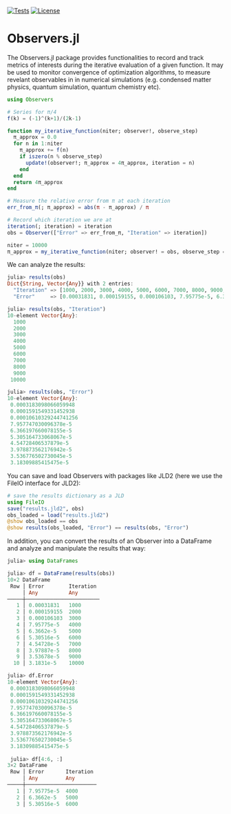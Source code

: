 [![Tests](https://github.com/GTorlai/Observers.jl/workflows/Tests/badge.svg)](https://github.com/GTorlai/Observers.jl/actions?query=workflow%3ATests)
[![License](https://img.shields.io/badge/License-Apache%202.0-blue.svg)](https://opensource.org/licenses/Apache-2.0)

# Observers.jl

The Observers.jl package provides functionalities to record and track metrics of interests during the iterative evaluation
of a given function. It may be used to monitor convergence of optimization algorithms, to measure revelant observables in
in numerical simulations (e.g. condensed matter physics, quantum simulation, quantum chemistry etc).

```julia
using Observers

# Series for π/4
f(k) = (-1)^(k+1)/(2k-1)

function my_iterative_function(niter; observer!, observe_step)
  π_approx = 0.0
  for n in 1:niter
    π_approx += f(n)
    if iszero(n % observe_step)
      update!(observer!; π_approx = 4π_approx, iteration = n)
    end
  end
  return 4π_approx
end

# Measure the relative error from π at each iteration
err_from_π(; π_approx) = abs(π - π_approx) / π

# Record which iteration we are at
iteration(; iteration) = iteration
obs = Observer(["Error" => err_from_π, "Iteration" => iteration])

niter = 10000
π_approx = my_iterative_function(niter; observer! = obs, observe_step = 1000)
```
We can analyze the results:
```julia
julia> results(obs)
Dict{String, Vector{Any}} with 2 entries:
  "Iteration" => [1000, 2000, 3000, 4000, 5000, 6000, 7000, 8000, 9000, 10…
  "Error"     => [0.00031831, 0.000159155, 0.000106103, 7.95775e-5, 6.3662…

julia> results(obs, "Iteration")
10-element Vector{Any}:
  1000
  2000
  3000
  4000
  5000
  6000
  7000
  8000
  9000
 10000

julia> results(obs, "Error")
10-element Vector{Any}:
 0.0003183098066059948
 0.0001591549331452938
 0.00010610329244741256
 7.957747030096378e-5
 6.366197660078155e-5
 5.305164733068067e-5
 4.54728406537879e-5
 3.978873562176942e-5
 3.536776502730045e-5
 3.18309885415475e-5
```

You can save and load Observers with packages like JLD2 (here we use the FileIO interface for JLD2):
```julia
# save the results dictionary as a JLD
using FileIO
save("results.jld2", obs)
obs_loaded = load("results.jld2")
@show obs_loaded == obs
@show results(obs_loaded, "Error") == results(obs, "Error")
```

In addition, you can convert the results of an Observer into a DataFrame and analyze and manipulate the results that way:
```julia
julia> using DataFrames

julia> df = DataFrame(results(obs))
10×2 DataFrame
 Row │ Error        Iteration 
     │ Any          Any       
─────┼────────────────────────
   1 │ 0.00031831   1000
   2 │ 0.000159155  2000
   3 │ 0.000106103  3000
   4 │ 7.95775e-5   4000
   5 │ 6.3662e-5    5000
   6 │ 5.30516e-5   6000
   7 │ 4.54728e-5   7000
   8 │ 3.97887e-5   8000
   9 │ 3.53678e-5   9000
  10 │ 3.1831e-5    10000

julia> df.Error
10-element Vector{Any}:
 0.0003183098066059948
 0.0001591549331452938
 0.00010610329244741256
 7.957747030096378e-5
 6.366197660078155e-5
 5.305164733068067e-5
 4.54728406537879e-5
 3.978873562176942e-5
 3.536776502730045e-5
 3.18309885415475e-5
 
 julia> df[4:6, :]
3×2 DataFrame
 Row │ Error       Iteration 
     │ Any         Any       
─────┼───────────────────────
   1 │ 7.95775e-5  4000
   2 │ 6.3662e-5   5000
   3 │ 5.30516e-5  6000
```

